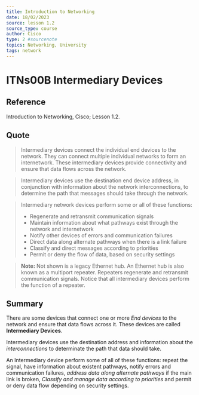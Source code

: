 ```yaml
---
title: Introduction to Networking
date: 18/02/2023
source: lesson 1.2
source_type: course
author: Cisco
type: 2 #sourcenote
topics: Networking, University
tags: network
---
```

# ITNs00B Intermediary Devices

## **Reference**
Introduction to Networking, Cisco; Lesson 1.2.

## **Quote**
> Intermediary devices connect the individual end devices to the network. They can connect multiple individual networks to form an internetwork. These intermediary devices provide connectivity and ensure that data flows across the network.

> Intermediary devices use the destination end device address, in conjunction with information about the network interconnections, to determine the path that messages should take through the network.

> Intermediary network devices perform some or all of these functions:
> - Regenerate and retransmit communication signals
> - Maintain information about what pathways exist through the network and internetwork
> - Notify other devices of errors and communication failures
> - Direct data along alternate pathways when there is a link failure
> - Classify and direct messages according to priorities
> - Permit or deny the flow of data, based on security settings

> **Note:** Not shown is a legacy Ethernet hub. An Ethernet hub is also known as a multiport repeater. Repeaters regenerate and retransmit communication signals. Notice that all intermediary devices perform the function of a repeater.

## **Summary**
There are some devices that connect one or more *End devices* to the network and ensure that data flows across it. These devices are called **Intermediary Devices**.

Intermediary devices use the destination address and information about the *interconnections* to determinate the path that data should take.

An Intermediary device perform some of all of these functions: repeat the signal, have information about existent pathways, notify errors and communication failures, *address data along alternate pathways* if the main link is broken, *Classify and manage data according to priorities* and permit or deny data flow depending on security settings.